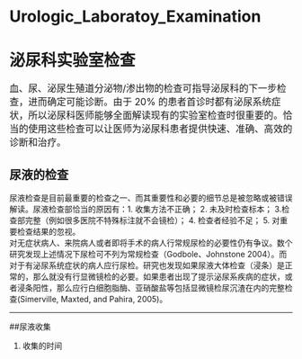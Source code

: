 # Urologic_Laboratoy_Examination
# 泌尿科实验室检查
<big>血、尿、泌尿生殖道分泌物/渗出物的检查可指导泌尿科的下一步检查，进而确定可能诊断。由于 20% 的患者首诊时都有泌尿系统症状，所以泌尿科医师能够全面解读现有的实验室检查时很重要的。恰当的使用这些检查可以让医师为泌尿科患者提供快速、准确、高效的诊断和治疗。</big>

## 尿液的检查
尿液检查是目前最重要的检查之一、而其重要性和必要的细节总是被忽略或被错误解读。尿液检查部恰当的原因有：1. 收集方法不正确； 2. 未及时检查标本； 3.检查部完整（例如很多医院不特殊标注就不会镜检）； 4. 检查者经验不足； 5. 对重要检查结果的忽视。  
对无症状病人、来院病人或者即将手术的病人行常规尿检的必要性仍有争议。数个研究发现上述情况下尿检可不列为常规检查（Godbole、Johnstone 2004）。而对于有泌尿系统症状的病人应行尿检。研究也发现如果尿液大体检查（浸条）是正常的，那么就没有行显微镜检的必要。如果患者出现了提示泌尿系疾病的症状，或者浸条阳性，那么应行白细胞脂酶、亚硝酸盐等包括显微镜检尿沉渣在内的完整检查(Simerville, Maxted, and Pahira, 2005)。  
***
##尿液收集
1. 收集的时间  
